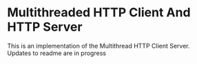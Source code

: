 # Multithreaded HTTP Client And HTTP Server
This is an implementation of the Multithread HTTP Client Server.  
Updates to readme are in progress
